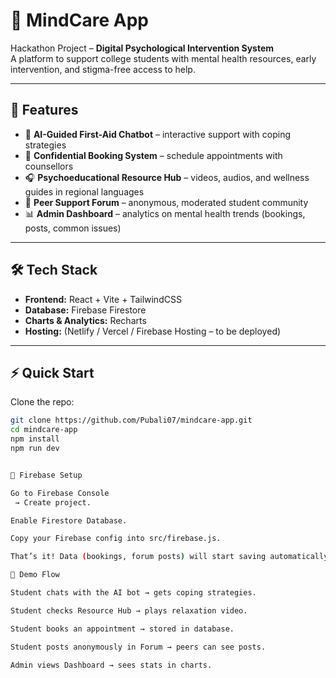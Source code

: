# 🧠 MindCare App

Hackathon Project – **Digital Psychological Intervention System**  
A platform to support college students with mental health resources, early intervention, and stigma-free access to help.

---

## 🚀 Features
- 🤖 **AI-Guided First-Aid Chatbot** – interactive support with coping strategies  
- 📅 **Confidential Booking System** – schedule appointments with counsellors  
- 🎧 **Psychoeducational Resource Hub** – videos, audios, and wellness guides in regional languages  
- 💬 **Peer Support Forum** – anonymous, moderated student community  
- 📊 **Admin Dashboard** – analytics on mental health trends (bookings, posts, common issues)  

---

## 🛠️ Tech Stack
- **Frontend:** React + Vite + TailwindCSS  
- **Database:** Firebase Firestore  
- **Charts & Analytics:** Recharts  
- **Hosting:** (Netlify / Vercel / Firebase Hosting – to be deployed)  

---

## ⚡ Quick Start

Clone the repo:
```bash
git clone https://github.com/Pubali07/mindcare-app.git
cd mindcare-app
npm install
npm run dev


🔧 Firebase Setup

Go to Firebase Console
 → Create project.

Enable Firestore Database.

Copy your Firebase config into src/firebase.js.

That’s it! Data (bookings, forum posts) will start saving automatically.

🎯 Demo Flow

Student chats with the AI bot → gets coping strategies.

Student checks Resource Hub → plays relaxation video.

Student books an appointment → stored in database.

Student posts anonymously in Forum → peers can see posts.

Admin views Dashboard → sees stats in charts.
